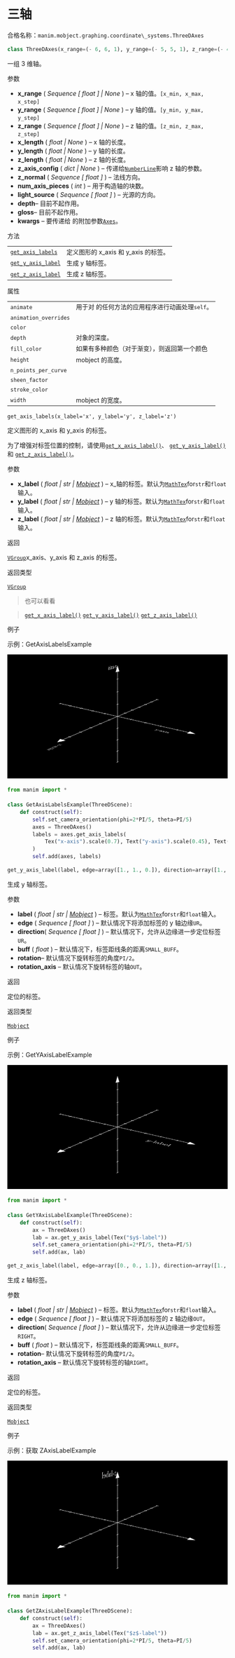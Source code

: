# 三轴

合格名称：`manim.mobject.graphing.coordinate\_systems.ThreeDAxes`

```py
class ThreeDAxes(x_range=(- 6, 6, 1), y_range=(- 5, 5, 1), z_range=(- 4, 4, 1), x_length=10.5, y_length=10.5, z_length=6.5, z_axis_config=None, z_normal=array([0., - 1., 0.]), num_axis_pieces=20, light_source=array([- 7., - 9., 10.]), depth=None, gloss=0.5, **kwargs)
```

一组 3 维轴。

参数

- **x_range** ( _Sequence_ _\[_ _float_ _\]_ _|_ _None_ ) – x 轴的值。`[x_min, x_max, x_step]`
- **y_range** ( _Sequence_ _\[_ _float_ _\]_ _|_ _None_ ) – y 轴的值。`[y_min, y_max, y_step]`
- **z_range** ( _Sequence_ _\[_ _float_ _\]_ _|_ _None_ ) – z 轴的值。`[z_min, z_max, z_step]`
- **x_length** ( _float_ _|_ _None_ ) – x 轴的长度。
- **y_length** ( _float_ _|_ _None_ ) – y 轴的长度。
- **z_length** ( _float_ _|_ _None_ ) – z 轴的长度。
- **z_axis_config** ( _dict_ _|_ _None_ ) – 传递给[`NumberLine`]()影响 z 轴的参数。
- **z_normal** ( _Sequence_ _\[_ _float_ _\]_ ) – 法线方向。
- **num_axis_pieces** ( _int_ ) – 用于构造轴的块数。
- **light_source** ( _Sequence_ _\[_ _float_ _\]_ ) – 光源的方向。
- **depth**– 目前不起作用。
- **gloss**– 目前不起作用。
- **kwargs** – 要传递给 的附加参数[`Axes`]()。

方法

|||
|-|-|
[`get_axis_labels`]()|定义图形的 x_axis 和 y_axis 的标签。
[`get_y_axis_label`]()|生成 y 轴标签。
[`get_z_axis_label`]()|生成 z 轴标签。


属性

|||
|-|-|
`animate`|用于对 的任何方法的应用程序进行动画处理`self`。
`animation_overrides`|
`color`|
`depth`|对象的深度。
`fill_color`|如果有多种颜色（对于渐变），则返回第一个颜色
`height`|mobject 的高度。
`n_points_per_curve`|
`sheen_factor`|
`stroke_color`|
`width`|mobject 的宽度。



`get_axis_labels(x_label='x', y_label='y', z_label='z')`

定义图形的 x_axis 和 y_axis 的标签。

为了增强对标签位置的控制，请使用[`get_x_axis_label()`]()、 [`get_y_axis_label()`]()和 [`get_z_axis_label()`]()。

参数

- **x_label** ( _float_ _|_ _str_ _|_ [_Mobject_]() ) – x\_轴的标签。默认为[`MathTex`]()for`str`和`float`输入。
- **y_label** ( _float_ _|_ _str_ _|_ [_Mobject_]() ) – y 轴的标签。默认为[`MathTex`]()for`str`和`float`输入。
- **z_label** ( _float_ _|_ _str_ _|_ [_Mobject_]() ) – z 轴的标签。默认为[`MathTex`]()for`str`和`float`输入。

返回

[`VGroup`]()x_axis、y_axis 和 z_axis 的标签。

返回类型

[`VGroup`]()


> 也可以看看

> [`get_x_axis_label()`]() [`get_y_axis_label()`]() [`get_z_axis_label()`]()

例子

示例：GetAxisLabelsExample 

![GetAxisLabelsExample-2.png](../../static/GetAxisLabelsExample-2.png)

```py
from manim import *

class GetAxisLabelsExample(ThreeDScene):
    def construct(self):
        self.set_camera_orientation(phi=2*PI/5, theta=PI/5)
        axes = ThreeDAxes()
        labels = axes.get_axis_labels(
            Tex("x-axis").scale(0.7), Text("y-axis").scale(0.45), Text("z-axis").scale(0.45)
        )
        self.add(axes, labels)
```


```py
get_y_axis_label(label, edge=array([1., 1., 0.]), direction=array([1., 1., 0.]), buff=0.1, rotation=1.5707963267948966, rotation_axis=array([0., 0., 1.]), **kwargs)
```

生成 y 轴标签。

参数

- **label** ( _float_ _|_ _str_ _|_ [_Mobject_]() ) – 标签。默认为[`MathTex`]()for`str`和`float`输入。
- **edge** ( _Sequence_ _\[_ _float_ _\]_ ) – 默认情况下将添加标签的 y 轴边缘`UR`。
- **direction**( _Sequence_ _\[_ _float_ _\]_ ) – 默认情况下，允许从边缘进一步定位标签`UR`。
- **buff** ( _float_ ) – 默认情况下，标签距线条的距离`SMALL_BUFF`。
- **rotation**– 默认情况下旋转标签的角度`PI/2`。
- **rotation_axis** – 默认情况下旋转标签的轴`OUT`。

返回

定位的标签。

返回类型

[`Mobject`]()

例子

示例：GetYAxisLabelExample

![GetYAxisLabelExample-2.png](../../static/GetYAxisLabelExample-2.png)

```py
from manim import *

class GetYAxisLabelExample(ThreeDScene):
    def construct(self):
        ax = ThreeDAxes()
        lab = ax.get_y_axis_label(Tex("$y$-label"))
        self.set_camera_orientation(phi=2*PI/5, theta=PI/5)
        self.add(ax, lab)
```


```py
get_z_axis_label(label, edge=array([0., 0., 1.]), direction=array([1., 0., 0.]), buff=0.1, rotation=1.5707963267948966, rotation_axis=array([1., 0., 0.]), **kwargs)
```

生成 z 轴标签。

参数

- **label** ( _float_ _|_ _str_ _|_ [_Mobject_]() ) – 标签。默认为[`MathTex`]()for`str`和`float`输入。
- **edge** ( _Sequence_ _\[_ _float_ _\]_ ) – 默认情况下将添加标签的 z 轴边缘`OUT`。
- **direction**( _Sequence_ _\[_ _float_ _\]_ ) – 默认情况下，允许从边缘进一步定位标签`RIGHT`。
- **buff** ( _float_ ) – 默认情况下，标签距线条的距离`SMALL_BUFF`。
- **rotation**– 默认情况下旋转标签的角度`PI/2`。
- **rotation_axis** – 默认情况下旋转标签的轴`RIGHT`。

返回

定位的标签。

返回类型

[`Mobject`]()


例子

示例：获取 ZAxisLabelExample 

![GetZAxisLabelExample-1.png](../../static/GetZAxisLabelExample-1.png)

```py
from manim import *

class GetZAxisLabelExample(ThreeDScene):
    def construct(self):
        ax = ThreeDAxes()
        lab = ax.get_z_axis_label(Tex("$z$-label"))
        self.set_camera_orientation(phi=2*PI/5, theta=PI/5)
        self.add(ax, lab)
```
